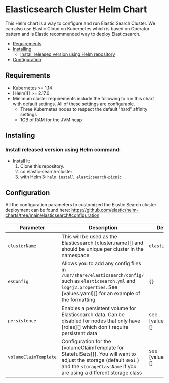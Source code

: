 # Elasticsearch Cluster Helm Chart


This Helm chart is a way to configure and run Elastic Search Cluster. We can also use Elastic Cloud on Kubernetes which is based on Operator pattern and is Elastic recommended way to deploy Elasticsearch. 


- [Requirements](#requirements)
- [Installing](#installing)
  - [Install released version using Helm repository](#install-released-version-using-helm-repository)
- [Configuration](#configuration)
## Requirements

* Kubernetes >= 1.14
* [Helm][] >= 2.17.0
* Minimum cluster requirements include the following to run this chart with
default settings. All of these settings are configurable.
  * Three Kubernetes nodes to respect the default "hard" affinity settings
  * 1GB of RAM for the JVM heap

## Installing

### Install released version using Helm command:

* Install it:
  1. Clone this repository.
  2. cd elastic-search-cluster
  3. with Helm 3: `helm install elasticsearch-picnic .`

## Configuration

All the configuration parameters to customized the Elastic Search cluster deployment can be found here: https://github.com/elastic/helm-charts/tree/main/elasticsearch#configuration

| Parameter                          | Description                                                                                                                                                                                                                                                                                                       | Default                                          |
|------------------------------------|-------------------------------------------------------------------------------------------------------------------------------------------------------------------------------------------------------------------------------------------------------------------------------------------------------------------|--------------------------------------------------|
| `clusterName`                      | This will be used as the Elasticsearch [cluster.name][] and should be unique per cluster in the namespace                                                                                                                                                                                                         | `elasticsearch`                                  |
| `esConfig`                         | Allows you to add any config files in `/usr/share/elasticsearch/config/` such as `elasticsearch.yml` and `log4j2.properties`. See [values.yaml][] for an example of the formatting                                                                                                                                | `{}`                                             |
| `persistence`                      | Enables a persistent volume for Elasticsearch data. Can be disabled for nodes that only have [roles][] which don't require persistent data                                                                                                                                                                        | see [values.yaml][]                              |
| `volumeClaimTemplate`              | Configuration for the [volumeClaimTemplate for StatefulSets][]. You will want to adjust the storage (default `30Gi` ) and the `storageClassName` if you are using a different storage class                                                                                                                       | see [values.yaml][]                              |
